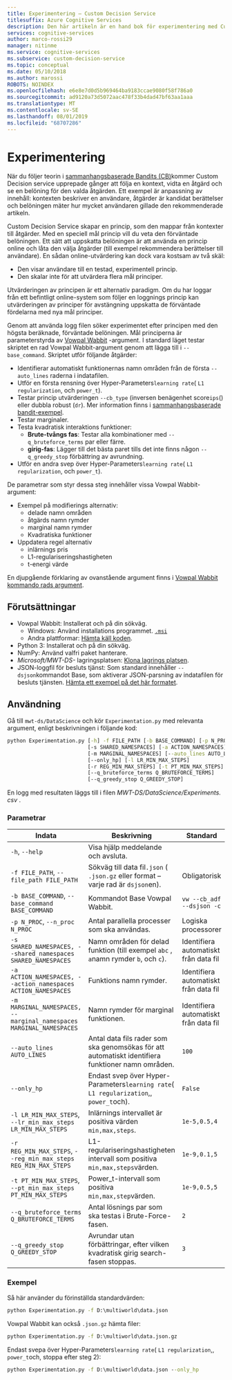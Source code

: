 ```yaml
---
title: Experimentering – Custom Decision Service
titlesuffix: Azure Cognitive Services
description: Den här artikeln är en hand bok för experimentering med Custom Decision Service.
services: cognitive-services
author: marco-rossi29
manager: nitinme
ms.service: cognitive-services
ms.subservice: custom-decision-service
ms.topic: conceptual
ms.date: 05/10/2018
ms.author: marossi
ROBOTS: NOINDEX
ms.openlocfilehash: e6e8e7d0d5b969464ba9183ccae9080f58f786a0
ms.sourcegitcommit: ad9120a73d5072aac478f33b4dad47bf63aa1aaa
ms.translationtype: MT
ms.contentlocale: sv-SE
ms.lasthandoff: 08/01/2019
ms.locfileid: "68707286"
---
```

# <a name="experimentation"></a>Experimentering

När du följer teorin i [sammanhangsbaserade Bandits (CB)](https://www.microsoft.com/en-us/research/blog/contextual-bandit-breakthrough-enables-deeper-personalization/)kommer Custom Decision service upprepade gånger att följa en kontext, vidta en åtgärd och se en belöning för den valda åtgärden. Ett exempel är anpassning av innehåll: kontexten beskriver en användare, åtgärder är kandidat berättelser och belöningen mäter hur mycket användaren gillade den rekommenderade artikeln.

Custom Decision Service skapar en princip, som den mappar från kontexter till åtgärder. Med en speciell mål princip vill du veta den förväntade belöningen. Ett sätt att uppskatta belöningen är att använda en princip online och låta den välja åtgärder (till exempel rekommendera berättelser till användare). En sådan online-utvärdering kan dock vara kostsam av två skäl:

* Den visar användare till en testad, experimentell princip.
* Den skalar inte för att utvärdera flera mål principer.

Utvärderingen av principen är ett alternativ paradigm. Om du har loggar från ett befintligt online-system som följer en loggnings princip kan utvärderingen av principer för avstängning uppskatta de förväntade fördelarna med nya mål principer.

Genom att använda logg filen söker experimentet efter principen med den högsta beräknade, förväntade belöningen. Mål principerna är parameterstyrda av [Vowpal Wabbit](https://github.com/JohnLangford/vowpal_wabbit/wiki) -argument. I standard läget testar skriptet en rad Vowpal Wabbit-argument genom att lägga till i `--base_command`. Skriptet utför följande åtgärder:

* Identifierar automatiskt funktionernas namn områden från de första `--auto_lines` raderna i indatafilen.
* Utför en första rensning över Hyper-Parameters`learning rate`( `L1 regularization`, och `power_t`).
* Testar princip utvärderingen `--cb_type` (inversen benägenhet score`ips`() eller dubbla robust (`dr`). Mer information finns i [sammanhangsbaserade bandit-exempel](https://github.com/JohnLangford/vowpal_wabbit/wiki/Contextual-Bandit-Example).
* Testar marginaler.
* Testa kvadratisk interaktions funktioner:
   * **Brute-tvångs fas**: Testar alla kombinationer med `--q_bruteforce_terms` par eller färre.
   * **girig-fas**: Lägger till det bästa paret tills det inte finns någon `--q_greedy_stop` förbättring av avrundning.
* Utför en andra svep över Hyper-Parameters`learning rate`( `L1 regularization`, och `power_t`).

De parametrar som styr dessa steg innehåller vissa Vowpal Wabbit-argument:
- Exempel på modifierings alternativ:
  - delade namn områden
  - åtgärds namn rymder
  - marginal namn rymder
  - Kvadratiska funktioner
- Uppdatera regel alternativ
  - inlärnings pris
  - L1-regulariseringshastigheten
  - t-energi värde

En djupgående förklaring av ovanstående argument finns i [Vowpal Wabbit kommando rads argument](https://github.com/JohnLangford/vowpal_wabbit/wiki/Command-line-arguments).

## <a name="prerequisites"></a>Förutsättningar
- Vowpal Wabbit: Installerat och på din sökväg.
  - Windows: Använd installations programmet. [ `.msi` ](https://github.com/eisber/vowpal_wabbit/releases)
  - Andra plattformar: [Hämta käll koden](https://github.com/JohnLangford/vowpal_wabbit/releases).
- Python 3: Installerat och på din sökväg.
- NumPy: Använd valfri paket hanterare.
- *Microsoft/MWT-DS-* lagringsplatsen: [Klona lagrings platsen](https://github.com/Microsoft/mwt-ds).
- JSON-loggfil för besluts tjänst: Som standard innehåller `--dsjson`kommandot Base, som aktiverar JSON-parsning av indatafilen för besluts tjänsten. [Hämta ett exempel på det här formatet](https://github.com/JohnLangford/vowpal_wabbit/blob/master/test/train-sets/decisionservice.json).

## <a name="usage"></a>Användning
Gå till `mwt-ds/DataScience` och kör `Experimentation.py` med relevanta argument, enligt beskrivningen i följande kod:

```cmd
python Experimentation.py [-h] -f FILE_PATH [-b BASE_COMMAND] [-p N_PROC]
                          [-s SHARED_NAMESPACES] [-a ACTION_NAMESPACES]
                          [-m MARGINAL_NAMESPACES] [--auto_lines AUTO_LINES]
                          [--only_hp] [-l LR_MIN_MAX_STEPS]
                          [-r REG_MIN_MAX_STEPS] [-t PT_MIN_MAX_STEPS]
                          [--q_bruteforce_terms Q_BRUTEFORCE_TERMS]
                          [--q_greedy_stop Q_GREEDY_STOP]
```

En logg med resultaten läggs till i filen *MWT-DS/DataScience/Experiments. csv* .

### <a name="parameters"></a>Parametrar
| Indata | Beskrivning | Standard |
| --- | --- | --- |
| `-h`, `--help` | Visa hjälp meddelande och avsluta. | |
| `-f FILE_PATH`, `--file_path FILE_PATH` | Sökväg till data fil`.json` ( `.json.gz` eller format – varje rad är `dsjson`en). | Obligatorisk |  
| `-b BASE_COMMAND`, `--base_command BASE_COMMAND` | Kommandot Base Vowpal Wabbit.  | `vw --cb_adf --dsjson -c` |  
| `-p N_PROC`, `--n_proc N_PROC` | Antal parallella processer som ska användas. | Logiska processorer |  
| `-s SHARED_NAMESPACES, --shared_namespaces SHARED_NAMESPACES` | Namn områden för delad funktion (till exempel `abc` , `a`namn rymder `b`, och `c`).  | Identifiera automatiskt från data fil |  
| `-a ACTION_NAMESPACES, --action_namespaces ACTION_NAMESPACES` | Funktions namn rymder. | Identifiera automatiskt från data fil |  
| `-m MARGINAL_NAMESPACES, --marginal_namespaces MARGINAL_NAMESPACES` | Namn rymder för marginal funktionen. | Identifiera automatiskt från data fil |  
| `--auto_lines AUTO_LINES` | Antal data fils rader som ska genomsökas för att automatiskt identifiera funktioner namn områden. | `100` |  
| `--only_hp` | Endast svep över Hyper-Parameters`learning rate`( `L1 regularization`,, `power_t`och). | `False` |  
| `-l LR_MIN_MAX_STEPS`, `--lr_min_max_steps LR_MIN_MAX_STEPS` | Inlärnings intervallet är positiva värden `min,max,steps`. | `1e-5,0.5,4` |  
| `-r REG_MIN_MAX_STEPS`, `--reg_min_max_steps REG_MIN_MAX_STEPS` | L1-regulariseringshastigheten intervall som positiva `min,max,steps`värden. | `1e-9,0.1,5` |  
| `-t PT_MIN_MAX_STEPS`, `--pt_min_max_steps PT_MIN_MAX_STEPS` | Power_t-intervall som positiva `min,max,step`värden. | `1e-9,0.5,5` |  
| `--q_bruteforce_terms Q_BRUTEFORCE_TERMS` | Antal lösnings par som ska testas i Brute-Force-fasen. | `2` |  
| `--q_greedy_stop Q_GREEDY_STOP` | Avrundar utan förbättringar, efter vilken kvadratisk girig search-fasen stoppas. | `3` |  

### <a name="examples"></a>Exempel
Så här använder du förinställda standardvärden:
```cmd
python Experimentation.py -f D:\multiworld\data.json
```

Vowpal Wabbit kan också `.json.gz` hämta filer:
```cmd
python Experimentation.py -f D:\multiworld\data.json.gz
```

Endast svepa över Hyper-Parameters`learning rate`( `L1 regularization`,, `power_t`och, stoppa efter steg 2):
```cmd
python Experimentation.py -f D:\multiworld\data.json --only_hp
```
